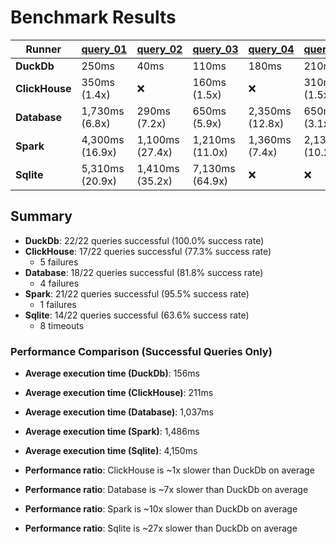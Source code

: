 # Benchmark Results

| Runner | [query_01](Queries/query_01.sql) | [query_02](Queries/query_02.sql) | [query_03](Queries/query_03.sql) | [query_04](Queries/query_04.sql) | [query_05](Queries/query_05.sql) | [query_06](Queries/query_06.sql) | [query_07](Queries/query_07.sql) | [query_08](Queries/query_08.sql) | [query_09](Queries/query_09.sql) | [query_10](Queries/query_10.sql) | [query_11](Queries/query_11.sql) | [query_12](Queries/query_12.sql) | [query_13](Queries/query_13.sql) | [query_14](Queries/query_14.sql) | [query_15](Queries/query_15.sql) | [query_16](Queries/query_16.sql) | [query_17](Queries/query_17.sql) | [query_18](Queries/query_18.sql) | [query_19](Queries/query_19.sql) | [query_20](Queries/query_20.sql) | [query_21](Queries/query_21.sql) | [query_22](Queries/query_22.sql) |
|--------|------------|------------|------------|------------|------------|------------|------------|------------|------------|------------|------------|------------|------------|------------|------------|------------|------------|------------|------------|------------|------------|------------|
| **DuckDb** | 250ms | 40ms | 110ms | 180ms | 210ms | 20ms | 80ms | 280ms | 330ms | 150ms | 40ms | 60ms | 180ms | 10ms | 20ms | 30ms | 240ms | 340ms | 240ms | 50ms | 560ms | 30ms |
| **ClickHouse** | 350ms (1.4x) | ❌ | 160ms (1.5x) | ❌ | 310ms (1.5x) | 40ms (1.8x) | 120ms (1.4x) | 350ms (1.3x) | 440ms (1.3x) | 270ms (1.8x) | 50ms (1.4x) | 100ms (1.7x) | 150ms (1.1x) | 20ms (1.5x) | ❌ | 30ms (1.2x) | 320ms (1.4x) | 310ms (1.1x) | 520ms (2.2x) | 60ms (1.2x) | ❌ | ❌ |
| **Database** | 1,730ms (6.8x) | 290ms (7.2x) | 650ms (5.9x) | 2,350ms (12.8x) | 650ms (3.1x) | 130ms (6.3x) | 370ms (4.4x) | 700ms (2.5x) | 2,110ms (6.4x) | 520ms (3.4x) | 80ms (2.0x) | 440ms (7.7x) | 4,620ms (26.1x) | 100ms (7.4x) | ❌ | 180ms (6.8x) | 760ms (3.2x) | 2,340ms (6.9x) | 670ms (2.8x) | ❌ | ❌ | ❌ |
| **Spark** | 4,300ms (16.9x) | 1,100ms (27.4x) | 1,210ms (11.0x) | 1,360ms (7.4x) | 2,130ms (10.2x) | 140ms (7.2x) | 1,590ms (18.9x) | 880ms (3.2x) | 1,740ms (5.3x) | 1,490ms (9.7x) | 400ms (10.6x) | 580ms (10.1x) | 1,470ms (8.3x) | 210ms (16.5x) | ❌ | 510ms (19.0x) | 1,720ms (7.3x) | 4,090ms (12.0x) | 550ms (2.3x) | 470ms (9.8x) | 4,900ms (8.7x) | 370ms (11.8x) |
| **Sqlite** | 5,310ms (20.9x) | 1,410ms (35.2x) | 7,130ms (64.9x) | ❌ | ❌ | 740ms (36.9x) | 2,990ms (35.6x) | 13,630ms (49.4x) | 17,960ms (54.4x) | 970ms (6.3x) | 1,160ms (30.4x) | 760ms (13.4x) | 4,270ms (24.1x) | 400ms (31.2x) | 1,130ms (66.4x) | 240ms (8.9x) | ❌ | ❌ | ❌ | ❌ | ❌ | ❌ |

## Summary

- **DuckDb**: 22/22 queries successful (100.0% success rate)
- **ClickHouse**: 17/22 queries successful (77.3% success rate)
  - 5 failures
- **Database**: 18/22 queries successful (81.8% success rate)
  - 4 failures
- **Spark**: 21/22 queries successful (95.5% success rate)
  - 1 failures
- **Sqlite**: 14/22 queries successful (63.6% success rate)
  - 8 timeouts

### Performance Comparison (Successful Queries Only)
- **Average execution time (DuckDb)**: 156ms
- **Average execution time (ClickHouse)**: 211ms
- **Average execution time (Database)**: 1,037ms
- **Average execution time (Spark)**: 1,486ms
- **Average execution time (Sqlite)**: 4,150ms

- **Performance ratio**: ClickHouse is ~1x slower than DuckDb on average
- **Performance ratio**: Database is ~7x slower than DuckDb on average
- **Performance ratio**: Spark is ~10x slower than DuckDb on average
- **Performance ratio**: Sqlite is ~27x slower than DuckDb on average
